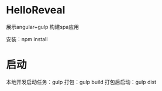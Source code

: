 # HelloReveal
展示angular+gulp 构建spa应用

安装：npm install 
# 启动
本地开发启动任务：gulp
打包：gulp build
打包后启动：gulp dist

